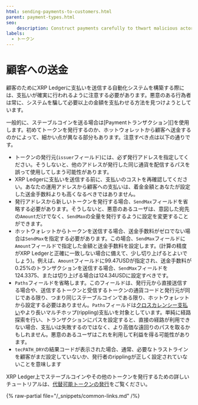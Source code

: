 ```yaml
---
html: sending-payments-to-customers.html
parent: payment-types.html
seo:
    description: Construct payments carefully to thwart malicious actors.
labels:
  - トークン
---
```

# 顧客への送金

顧客のためにXRP Ledgerに支払いを送信する自動化システムを構築する際には、支払いが確実に行われるように注意する必要があります。悪意のある行為者は常に、システムを騙して必要以上の金額を支払わせる方法を見つけようとしています。

一般的に、ステーブルコインを送る場合は[Paymentトランザクション][]を使用します。初めてトークンを発行するのか、ホットウォレットから顧客へ送金するのかによって、細かい点が異なる部分もあります。注意すべき点は以下の通りです。

- トークンの発行元(`issuer`フィールド)には、必ず発行アドレスを指定してください。そうしないと、他のアドレスが発行した同じ通貨を配信するパスを誤って使用してしまう可能性があります。
- XRP Ledgerに支払いを送信する前に、支払いのコストを再確認してください。あなたの運用アドレスから顧客への支払いは、着金金額とあなたが設定した送金手数料よりも高くなるべきではありません。
- 発行アドレスから新しいトークンを発行する場合、`SendMax`フィールドを省略する必要があります。そうしないと、悪意のあるユーザは、意図した宛先の`Amount`だけでなく、`SendMax`の全量を発行するように設定を変更することができます。
- ホットウォレットからトークンを送信する場合、送金手数料がゼロでない場合は`SendMax`を指定する必要があります。この場合、`SendMax`フィールドに`Amount`フィールドで指定した金額と送金手数料を設定します。(計算の精度がXRP Ledgerと正確に一致しない場合に備えて、少し切り上げるとよいでしょう)。例えば、`Amount`フィールドに99.47USDが指定され、送金手数料が0.25%のトランザクションを送信する場合、`SendMax`フィールドを124.3375、または切り上げる場合は124.34USDに設定すべきです。
- `Paths`フィールドを省略します。このフィールドは、発行元から直接送信する場合や、送信するトークンと受信するトークンの通貨コードと発行元が同じである限り、つまり同じステーブルコインである限り、ホットウォレットから設定する必要はありません。`Paths`フィールドは[クロスカレンシー支払い](cross-currency-payments.md)やより長いマルチホップ(rippling)支払いを対象としています。単純に経路探索を行い、トランザクションにパスを設定すると、直接の経路が利用できない場合、支払いは失敗するのではなく、より高価な遠回りのパスを取るかもしれません。悪意のあるユーザはこれを利用して利益を得る可能性があります。
- `tecPATH_DRY`の結果コードが表示された場合、通常、必要なトラストラインを顧客がまだ設定していないか、発行者のripplingが正しく設定されていないことを意味します

XRP Ledger上でステーブルコインやその他のトークンを発行するための詳しいチュートリアルは、[代替可能トークンの発行](../../tutorials/use-tokens/issue-a-fungible-token.md)をご覧ください。

{% raw-partial file="/_snippets/common-links.md" /%}
